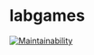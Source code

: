 # labgames

[![Maintainability](https://api.codeclimate.com/v1/badges/88816ccc0d40a1edeeca/maintainability)](https://codeclimate.com/github/Dethkalleon/labgames/maintainability)